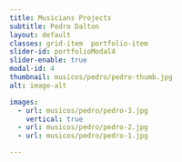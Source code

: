 ```yaml
---
title: Musicians Projects  
subtitle: Pedro Dalton
layout: default
classes: grid-item  portfolio-item
slider-id: portfolioModal4
slider-enable: true
modal-id: 4
thumbnail: musicos/pedro/pedro-thumb.jpg
alt: image-alt

images:
  - url: musicos/pedro/pedro-3.jpg
    vertical: true
  - url: musicos/pedro/pedro-2.jpg
  - url: musicos/pedro/pedro-1.jpg

---
```

